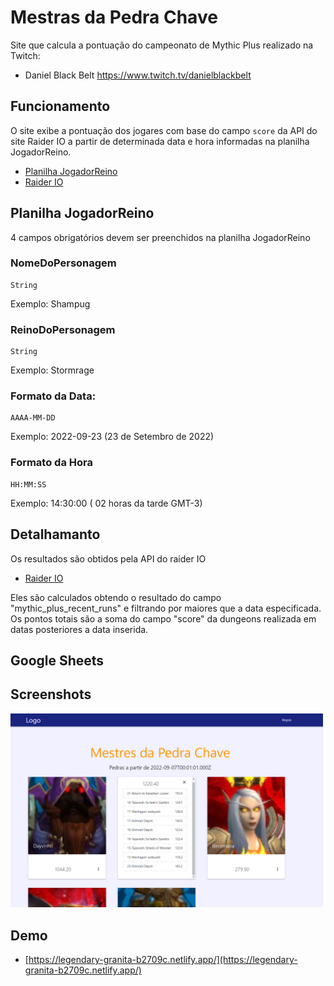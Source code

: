 
# Mestras da Pedra Chave

Site que calcula a pontuação do campeonato de Mythic Plus realizado na Twitch:
- Daniel Black Belt https://www.twitch.tv/danielblackbelt

## Funcionamento
O site exibe a pontuação dos jogares com base do campo `score` da API do site Raider IO a partir de determinada data e hora informadas na planilha JogadorReino.

- [Planilha JogadorReino](https://docs.google.com/spreadsheets/d/1a0JC-J--zD4qBdt9jAiEucNEGAbl0ppOz82qH1wQ7d4/edit#gid=0)
- [Raider IO](https://raider.io/)
## Planilha JogadorReino

4 campos obrigatórios devem ser preenchidos na planilha JogadorReino

### NomeDoPersonagem	
```
String
```
Exemplo: Shampug

### ReinoDoPersonagem
```
String
```
Exemplo: Stormrage
### Formato da Data: 
```
AAAA-MM-DD
```
Exemplo: 2022-09-23 (23 de Setembro de 2022)

### Formato da Hora 
```
HH:MM:SS
```
Exemplo: 14:30:00 ( 02 horas da tarde GMT-3)

## Detalhamanto
Os resultados são obtidos pela API do raider IO
- [Raider IO](https://raider.io/api#/mythic_plus/getApiV1MythicplusScoretiers)

Eles são calculados obtendo o resultado do campo "mythic_plus_recent_runs" e filtrando por maiores que a data especificada.
Os pontos totais são a soma do campo "score" da dungeons realizada em datas posteriores a data inserida.

## Google Sheets

## Screenshots

<img src="images/site1.png" width="500">

## Demo

- [https://legendary-granita-b2709c.netlify.app/](https://legendary-granita-b2709c.netlify.app/)

